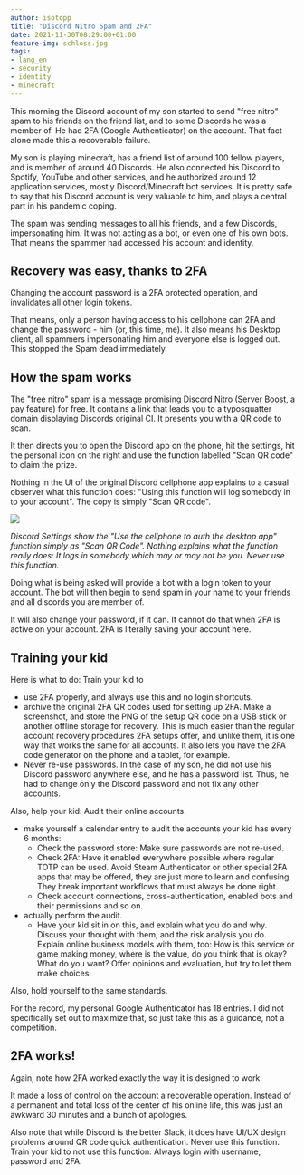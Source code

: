 ```yaml
---
author: isotopp
title: "Discord Nitro Spam and 2FA"
date: 2021-11-30T08:29:00+01:00
feature-img: schloss.jpg
tags:
- lang_en
- security
- identity
- minecraft
---
```


This morning the Discord account of my son started to send "free nitro" spam to his friends on the friend list, and to some Discords he was a member of.
He had 2FA (Google Authenticator) on the account.
That fact alone made this a recoverable failure.

My son is playing minecraft, has a friend list of around 100 fellow players, and is member of around 40 Discords.
He also connected his Discord to Spotify, YouTube and other services, and he authorized around 12 application services, mostly Discord/Minecraft bot services.
It is pretty safe to say that his Discord account is very valuable to him, and plays a central part in his pandemic coping.

The spam was sending messages to all his friends, and a few Discords, impersonating him.
It was not acting as a bot, or even one of his own bots.
That means the spammer had accessed his account and identity.

## Recovery was easy, thanks to 2FA

Changing the account password is a 2FA protected operation, and invalidates all other login tokens.

That means, only a person having access to his cellphone can 2FA and change the password - him (or, this time, me).
It also means his Desktop client, all spammers impersonating him and everyone else is logged out.
This stopped the Spam dead immediately.

## How the spam works

The "free nitro" spam is a message promising Discord Nitro (Server Boost, a pay feature) for free.
It contains a link that leads you to a typosquatter domain displaying Discords original CI.
It presents you with a QR code to scan.

It then directs you to open the Discord app on the phone, hit the settings, hit the personal icon on the right and use the function labelled "Scan QR code" to claim the prize.

Nothing in the UI of the original Discord cellphone app explains to a casual observer what this function does:
"Using this function will log somebody in to your account".
The copy is simply "Scan QR code".

![](https://blog.koehntopp.info/uploads/2021/11/discord-scan-qr.jpg)

*Discord Settings show the "Use the cellphone to auth the desktop app" function simply as "Scan QR Code". Nothing explains what the function really does: It logs in somebody which may or may not be you. Never use this function.*

Doing what is being asked will provide a bot with a login token to your account.
The bot will then begin to send spam in your name to your friends and all discords you are member of.

It will also change your password, if it can.
It cannot do that when 2FA is active on your account.
2FA is literally saving your account here.

## Training your kid

Here is what to do: Train your kid to

- use 2FA properly, and always use this and no login shortcuts.
- archive the original 2FA QR codes used for setting up 2FA. Make a screenshot, and store the PNG of the setup QR code on a USB stick or another offline storage for recovery. This is much easier than the regular account recovery procedures 2FA setups offer, and unlike them, it is one way that works the same for all accounts. It also lets you have the 2FA code generator on the phone and a tablet, for example.
- Never re-use passwords. In the case of my son, he did not use his Discord password anywhere else, and he has a password list. Thus, he had to change only the Discord password and not fix any other accounts.

Also, help your kid: Audit their online accounts.

- make yourself a calendar entry to audit the accounts your kid has every 6 months:
  - Check the password store: Make sure passwords are not re-used.
  - Check 2FA: Have it enabled everywhere possible where regular TOTP can be used. Avoid Steam Authenticator or other special 2FA apps that may be offered, they are just more to learn and confusing. They break important workflows that must always be done right.
  - Check account connections, cross-authentication, enabled bots and their permissions and so on.
- actually perform the audit.
  - Have your kid sit in on this, and explain what you do and why. Discuss your thought with them, and the risk analysis you do. Explain online business models with them, too: How is this service or game making money, where is the value, do you think that is okay? What do you want? Offer opinions and evaluation, but try to let them make choices.

Also, hold yourself to the same standards.

For the record, my personal Google Authenticator has 18 entries.
I did not specifically set out to maximize that, so just take this as a guidance, not a competition.

## 2FA works!

Again, note how 2FA worked exactly the way it is designed to work:

It made a loss of control on the account a recoverable operation.
Instead of a permanent and total loss of the center of his online life, this was just an awkward 30 minutes and a bunch of apologies.

Also note that while Discord is the better Slack, it does have UI/UX design problems around QR code quick authentication.
Never use this function.
Train your kid to not use this function.
Always login with username, password and 2FA.
